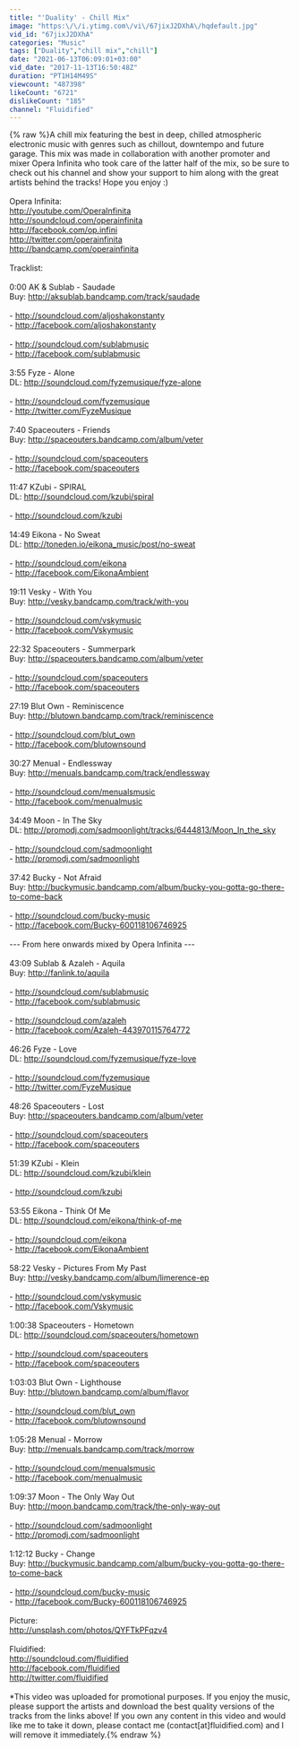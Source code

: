 ```yaml
---
title: "'Duality' - Chill Mix"
image: "https:\/\/i.ytimg.com\/vi\/67jixJ2DXhA\/hqdefault.jpg"
vid_id: "67jixJ2DXhA"
categories: "Music"
tags: ["Duality","chill mix","chill"]
date: "2021-06-13T06:09:01+03:00"
vid_date: "2017-11-13T16:50:48Z"
duration: "PT1H14M49S"
viewcount: "487398"
likeCount: "6721"
dislikeCount: "185"
channel: "Fluidified"
---
```

{% raw %}A chill mix featuring the best in deep, chilled atmospheric electronic music with genres such as chillout, downtempo and future garage. This mix was made in collaboration with another promoter and mixer Opera Infinita who took care of the latter half of the mix, so be sure to check out his channel and show your support to him along with the great artists behind the tracks! Hope you enjoy :)<br /><br />Opera Infinita:<br /><a rel="nofollow" target="blank" href="http://youtube.com/OperaInfinita">http://youtube.com/OperaInfinita</a><br /><a rel="nofollow" target="blank" href="http://soundcloud.com/operainfinita">http://soundcloud.com/operainfinita</a><br /><a rel="nofollow" target="blank" href="http://facebook.com/op.infini">http://facebook.com/op.infini</a><br /><a rel="nofollow" target="blank" href="http://twitter.com/operainfinita">http://twitter.com/operainfinita</a><br /><a rel="nofollow" target="blank" href="http://bandcamp.com/operainfinita">http://bandcamp.com/operainfinita</a><br /><br />Tracklist:<br /><br />0:00 AK &amp; Sublab - Saudade<br />Buy: <a rel="nofollow" target="blank" href="http://aksublab.bandcamp.com/track/saudade">http://aksublab.bandcamp.com/track/saudade</a><br /><br />- <a rel="nofollow" target="blank" href="http://soundcloud.com/aljoshakonstanty">http://soundcloud.com/aljoshakonstanty</a><br />- <a rel="nofollow" target="blank" href="http://facebook.com/aljoshakonstanty">http://facebook.com/aljoshakonstanty</a><br /><br />- <a rel="nofollow" target="blank" href="http://soundcloud.com/sublabmusic">http://soundcloud.com/sublabmusic</a><br />- <a rel="nofollow" target="blank" href="http://facebook.com/sublabmusic">http://facebook.com/sublabmusic</a><br /><br />3:55 Fyze - Alone<br />DL: <a rel="nofollow" target="blank" href="http://soundcloud.com/fyzemusique/fyze-alone">http://soundcloud.com/fyzemusique/fyze-alone</a><br /><br />- <a rel="nofollow" target="blank" href="http://soundcloud.com/fyzemusique">http://soundcloud.com/fyzemusique</a><br />- <a rel="nofollow" target="blank" href="http://twitter.com/FyzeMusique">http://twitter.com/FyzeMusique</a><br /><br />7:40 Spaceouters - Friends<br />Buy: <a rel="nofollow" target="blank" href="http://spaceouters.bandcamp.com/album/veter">http://spaceouters.bandcamp.com/album/veter</a><br /><br />- <a rel="nofollow" target="blank" href="http://soundcloud.com/spaceouters">http://soundcloud.com/spaceouters</a><br />- <a rel="nofollow" target="blank" href="http://facebook.com/spaceouters">http://facebook.com/spaceouters</a><br /><br />11:47 KZubi - SPIRAL<br />DL: <a rel="nofollow" target="blank" href="http://soundcloud.com/kzubi/spiral">http://soundcloud.com/kzubi/spiral</a><br /><br />- <a rel="nofollow" target="blank" href="http://soundcloud.com/kzubi">http://soundcloud.com/kzubi</a><br /><br />14:49 Eikona - No Sweat<br />DL: <a rel="nofollow" target="blank" href="http://toneden.io/eikona_music/post/no-sweat">http://toneden.io/eikona_music/post/no-sweat</a><br /><br />- <a rel="nofollow" target="blank" href="http://soundcloud.com/eikona">http://soundcloud.com/eikona</a><br />- <a rel="nofollow" target="blank" href="http://facebook.com/EikonaAmbient">http://facebook.com/EikonaAmbient</a><br /><br />19:11 Vesky - With You<br />Buy: <a rel="nofollow" target="blank" href="http://vesky.bandcamp.com/track/with-you">http://vesky.bandcamp.com/track/with-you</a><br /><br />- <a rel="nofollow" target="blank" href="http://soundcloud.com/vskymusic">http://soundcloud.com/vskymusic</a><br />- <a rel="nofollow" target="blank" href="http://facebook.com/Vskymusic">http://facebook.com/Vskymusic</a><br /><br />22:32 Spaceouters - Summerpark<br />Buy: <a rel="nofollow" target="blank" href="http://spaceouters.bandcamp.com/album/veter">http://spaceouters.bandcamp.com/album/veter</a><br /><br />- <a rel="nofollow" target="blank" href="http://soundcloud.com/spaceouters">http://soundcloud.com/spaceouters</a><br />- <a rel="nofollow" target="blank" href="http://facebook.com/spaceouters">http://facebook.com/spaceouters</a><br /><br />27:19 Blut Own - Reminiscence<br />Buy: <a rel="nofollow" target="blank" href="http://blutown.bandcamp.com/track/reminiscence">http://blutown.bandcamp.com/track/reminiscence</a><br /><br />- <a rel="nofollow" target="blank" href="http://soundcloud.com/blut_own">http://soundcloud.com/blut_own</a><br />- <a rel="nofollow" target="blank" href="http://facebook.com/blutownsound">http://facebook.com/blutownsound</a><br /><br />30:27 Menual - Endlessway<br />Buy: <a rel="nofollow" target="blank" href="http://menuals.bandcamp.com/track/endlessway">http://menuals.bandcamp.com/track/endlessway</a><br /><br />- <a rel="nofollow" target="blank" href="http://soundcloud.com/menualsmusic">http://soundcloud.com/menualsmusic</a><br />- <a rel="nofollow" target="blank" href="http://facebook.com/menualmusic">http://facebook.com/menualmusic</a><br /><br />34:49 Moon - In The Sky<br />DL: <a rel="nofollow" target="blank" href="http://promodj.com/sadmoonlight/tracks/6444813/Moon_In_the_sky">http://promodj.com/sadmoonlight/tracks/6444813/Moon_In_the_sky</a><br /><br />- <a rel="nofollow" target="blank" href="http://soundcloud.com/sadmoonlight">http://soundcloud.com/sadmoonlight</a><br />- <a rel="nofollow" target="blank" href="http://promodj.com/sadmoonlight">http://promodj.com/sadmoonlight</a><br /><br />37:42 Bucky - Not Afraid<br />Buy: <a rel="nofollow" target="blank" href="http://buckymusic.bandcamp.com/album/bucky-you-gotta-go-there-to-come-back">http://buckymusic.bandcamp.com/album/bucky-you-gotta-go-there-to-come-back</a><br /><br />- <a rel="nofollow" target="blank" href="http://soundcloud.com/bucky-music">http://soundcloud.com/bucky-music</a><br />- <a rel="nofollow" target="blank" href="http://facebook.com/Bucky-600118106746925">http://facebook.com/Bucky-600118106746925</a><br /><br />--- From here onwards mixed by Opera Infinita ---<br /><br />43:09 Sublab &amp; Azaleh - Aquila<br />Buy: <a rel="nofollow" target="blank" href="http://fanlink.to/aquila">http://fanlink.to/aquila</a><br /><br />- <a rel="nofollow" target="blank" href="http://soundcloud.com/sublabmusic">http://soundcloud.com/sublabmusic</a><br />- <a rel="nofollow" target="blank" href="http://facebook.com/sublabmusic">http://facebook.com/sublabmusic</a><br /><br />- <a rel="nofollow" target="blank" href="http://soundcloud.com/azaleh">http://soundcloud.com/azaleh</a><br />- <a rel="nofollow" target="blank" href="http://facebook.com/Azaleh-443970115764772">http://facebook.com/Azaleh-443970115764772</a><br /><br />46:26 Fyze - Love<br />DL: <a rel="nofollow" target="blank" href="http://soundcloud.com/fyzemusique/fyze-love">http://soundcloud.com/fyzemusique/fyze-love</a><br /><br />- <a rel="nofollow" target="blank" href="http://soundcloud.com/fyzemusique">http://soundcloud.com/fyzemusique</a><br />- <a rel="nofollow" target="blank" href="http://twitter.com/FyzeMusique">http://twitter.com/FyzeMusique</a><br /><br />48:26 Spaceouters - Lost<br />Buy: <a rel="nofollow" target="blank" href="http://spaceouters.bandcamp.com/album/veter">http://spaceouters.bandcamp.com/album/veter</a><br /><br />- <a rel="nofollow" target="blank" href="http://soundcloud.com/spaceouters">http://soundcloud.com/spaceouters</a><br />- <a rel="nofollow" target="blank" href="http://facebook.com/spaceouters">http://facebook.com/spaceouters</a><br /><br />51:39 KZubi - Klein<br />DL: <a rel="nofollow" target="blank" href="http://soundcloud.com/kzubi/klein">http://soundcloud.com/kzubi/klein</a><br /><br />- <a rel="nofollow" target="blank" href="http://soundcloud.com/kzubi">http://soundcloud.com/kzubi</a><br /><br />53:55 Eikona - Think Of Me<br />DL: <a rel="nofollow" target="blank" href="http://soundcloud.com/eikona/think-of-me">http://soundcloud.com/eikona/think-of-me</a><br /><br />- <a rel="nofollow" target="blank" href="http://soundcloud.com/eikona">http://soundcloud.com/eikona</a><br />- <a rel="nofollow" target="blank" href="http://facebook.com/EikonaAmbient">http://facebook.com/EikonaAmbient</a><br /><br />58:22 Vesky - Pictures From My Past<br />Buy: <a rel="nofollow" target="blank" href="http://vesky.bandcamp.com/album/limerence-ep">http://vesky.bandcamp.com/album/limerence-ep</a><br /><br />- <a rel="nofollow" target="blank" href="http://soundcloud.com/vskymusic">http://soundcloud.com/vskymusic</a><br />- <a rel="nofollow" target="blank" href="http://facebook.com/Vskymusic">http://facebook.com/Vskymusic</a><br /><br />1:00:38 Spaceouters - Hometown<br />DL: <a rel="nofollow" target="blank" href="http://soundcloud.com/spaceouters/hometown">http://soundcloud.com/spaceouters/hometown</a><br /><br />- <a rel="nofollow" target="blank" href="http://soundcloud.com/spaceouters">http://soundcloud.com/spaceouters</a><br />- <a rel="nofollow" target="blank" href="http://facebook.com/spaceouters">http://facebook.com/spaceouters</a><br /><br />1:03:03 Blut Own - Lighthouse<br />Buy: <a rel="nofollow" target="blank" href="http://blutown.bandcamp.com/album/flavor">http://blutown.bandcamp.com/album/flavor</a><br /><br />- <a rel="nofollow" target="blank" href="http://soundcloud.com/blut_own">http://soundcloud.com/blut_own</a><br />- <a rel="nofollow" target="blank" href="http://facebook.com/blutownsound">http://facebook.com/blutownsound</a><br /><br />1:05:28 Menual - Morrow<br />Buy: <a rel="nofollow" target="blank" href="http://menuals.bandcamp.com/track/morrow">http://menuals.bandcamp.com/track/morrow</a><br /><br />- <a rel="nofollow" target="blank" href="http://soundcloud.com/menualsmusic">http://soundcloud.com/menualsmusic</a><br />- <a rel="nofollow" target="blank" href="http://facebook.com/menualmusic">http://facebook.com/menualmusic</a><br /><br />1:09:37 Moon - The Only Way Out<br />Buy: <a rel="nofollow" target="blank" href="http://moon.bandcamp.com/track/the-only-way-out">http://moon.bandcamp.com/track/the-only-way-out</a><br /><br />- <a rel="nofollow" target="blank" href="http://soundcloud.com/sadmoonlight">http://soundcloud.com/sadmoonlight</a><br />- <a rel="nofollow" target="blank" href="http://promodj.com/sadmoonlight">http://promodj.com/sadmoonlight</a><br /><br />1:12:12 Bucky - Change<br />Buy: <a rel="nofollow" target="blank" href="http://buckymusic.bandcamp.com/album/bucky-you-gotta-go-there-to-come-back">http://buckymusic.bandcamp.com/album/bucky-you-gotta-go-there-to-come-back</a><br /><br />- <a rel="nofollow" target="blank" href="http://soundcloud.com/bucky-music">http://soundcloud.com/bucky-music</a><br />- <a rel="nofollow" target="blank" href="http://facebook.com/Bucky-600118106746925">http://facebook.com/Bucky-600118106746925</a><br /><br />Picture:<br /><a rel="nofollow" target="blank" href="http://unsplash.com/photos/QYFTkPFqzv4">http://unsplash.com/photos/QYFTkPFqzv4</a><br /><br />Fluidified:<br /><a rel="nofollow" target="blank" href="http://soundcloud.com/fluidified">http://soundcloud.com/fluidified</a><br /><a rel="nofollow" target="blank" href="http://facebook.com/fluidified">http://facebook.com/fluidified</a><br /><a rel="nofollow" target="blank" href="http://twitter.com/fluidified">http://twitter.com/fluidified</a><br /><br />*This video was uploaded for promotional purposes. If you enjoy the music, please support the artists and download the best quality versions of the tracks from the links above! If you own any content in this video and would like me to take it down, please contact me (contact[at]fluidified.com) and I will remove it immediately.{% endraw %}
